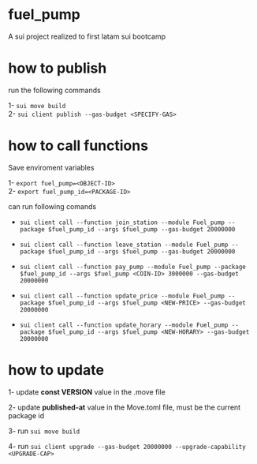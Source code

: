 # fuel_pump
A sui project realized to first latam sui bootcamp

# how to publish
run the following commands

1- `sui move build` \
2- `sui client publish --gas-budget <SPECIFY-GAS>`

# how to call functions

Save enviroment variables

1- `export fuel_pump=<OBJECT-ID>` \
2- `export fuel_pump_id=<PACKAGE-ID>`

can run following comands

* `sui client call --function join_station --module Fuel_pump --package $fuel_pump_id --args $fuel_pump --gas-budget 20000000`

* `sui client call --function leave_station --module Fuel_pump --package $fuel_pump_id --args $fuel_pump --gas-budget 20000000`

* `sui client call --function pay_pump --module Fuel_pump --package $fuel_pump_id --args $fuel_pump <COIN-ID> 3000000 --gas-budget 20000000`

* `sui client call --function update_price --module Fuel_pump --package $fuel_pump_id --args $fuel_pump <NEW-PRICE> --gas-budget 20000000`

* `sui client call --function update_horary --module Fuel_pump --package $fuel_pump_id --args $fuel_pump <NEW-HORARY> --gas-budget 20000000`

# how to update

1- update **const VERSION** value in the .move file

2- update **published-at** value in the Move.toml file, must be the current package id

3- run `sui move build`

4- run `sui client upgrade --gas-budget 20000000 --upgrade-capability <UPGRADE-CAP>`
